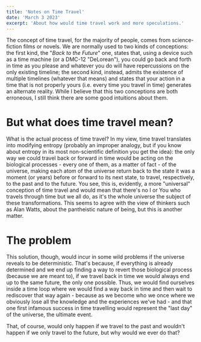 ```yaml
---
title: 'Notes on Time Travel'
date: 'March 3 2023'
excerpt: 'About how would time travel work and more speculations.'
---
```

The concept of time travel, for the majority of people, comes from science-fiction films or novels. We are normally used to two kinds of conceptions: the first kind, the "*Back to the Future*" one, states that, using a device such as a time machine (or a DMC-12 "DeLorean"), you could go back and forth in time as you please and whatever you do will have repercussions on the only existing timeline; the second kind, instead, admits the existence of multiple timelines (whatever that means) and states that your action in a time that is not properly yours (i.e. every time you travel in time) generates an alternate reality.
While I believe that this two conceptions are both erroneous, I still think there are some good intuitions about them.

# But what does time travel mean?
What is the actual process of time travel? In my view, time travel translates into modifying entropy (probably an improper analogy, but if you know about entropy in its most non-scientific definition you get the idea): the only way we could travel back or forward in time would be acting on the biological processes - every one of them, as a matter of fact - of the universe, making each atom of the universe return back to the state it was a moment (or years) before or forward to its next state, to travel, respectively, to the past and to the future. You see, this is, evidently, a more "universal" conception of time travel and would mean that there's no I or You who travels through time but we all do, as it's the whole universe the subject of these transformations. This seems to agree with the view of thinkers such as Alan Watts, about the pantheistic nature of being, but this is another matter.

# The problem
This solution, though, would incur in some wild problems if the universe reveals to be deterministic. That's because, if everything is already determined and we end up finding a way to revert those biological process (because we are meant to), if we travel back in time we would always end up to the same future, the only one possible. Thus, we would find ourselves inside a time loop where we would find a way back in time and then wait to rediscover that way again - because as we become who we once where we obviously lose all the knowledge and the experiences we've had - and that one first infamous success in time travelling would represent the "last day" of the universe, the ultimate event. 

That, of course, would only happen if we travel to the past and wouldn't happen if we only travel to the future, but why would we ever do that? 

